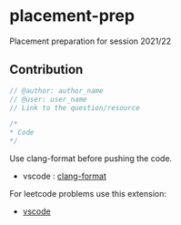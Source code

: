 # placement-prep

Placement preparation for session 2021/22

## Contribution

```cpp
// @author: author_name
// @user: user_name
// Link to the question/resource

/*
* Code
*/
```

Use clang-format before pushing the code.

- vscode : [clang-format](https://marketplace.visualstudio.com/items?itemName=xaver.clang-format)

For leetcode problems use this extension:

- [vscode](https://marketplace.visualstudio.com/items?itemName=LeetCode.vscode-leetcode)
